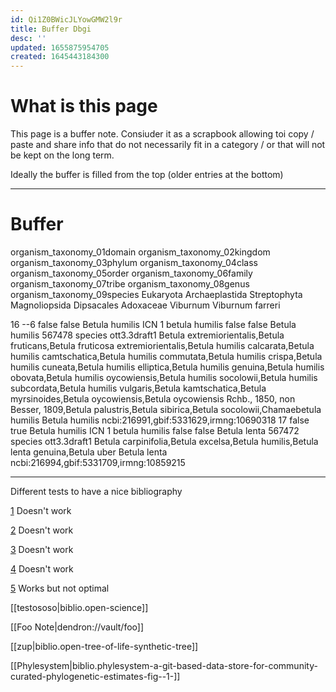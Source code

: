 ```yaml
---
id: Qi1Z0BWicJLYowGMW2l9r
title: Buffer Dbgi
desc: ''
updated: 1655875954705
created: 1645443184300
---
```


# What is this page

This page is a buffer note. Consiuder it as a scrapbook allowing toi copy / paste and share info that do not necessarily fit in a category / or that will not be kept on the long term.

Ideally the buffer is filled from the top (older entries at the bottom)

---




# Buffer 

organism_taxonomy_01domain	organism_taxonomy_02kingdom	organism_taxonomy_03phylum	organism_taxonomy_04class	organism_taxonomy_05order	organism_taxonomy_06family	organism_taxonomy_07tribe	organism_taxonomy_08genus	organism_taxonomy_09species
Eukaryota	Archaeplastida	Streptophyta	Magnoliopsida	Dipsacales	Adoxaceae		Viburnum	Viburnum farreri



16
--6
false
false
Betula humilis
ICN
1
betula humilis
false
false
Betula humilis
567478
species
ott3.3draft1
Betula extremiorientalis,Betula fruticans,Betula fruticosa extremiorientalis,Betula humilis calcarata,Betula humilis camtschatica,Betula humilis commutata,Betula humilis crispa,Betula humilis cuneata,Betula humilis elliptica,Betula humilis genuina,Betula humilis obovata,Betula humilis oycowiensis,Betula humilis socolowii,Betula humilis subcordata,Betula humilis vulgaris,Betula kamtschatica,Betula myrsinoides,Betula oycowiensis,Betula oycowiensis Rchb., 1850, non Besser, 1809,Betula palustris,Betula sibirica,Betula socolowii,Chamaebetula humilis
Betula humilis
ncbi:216991,gbif:5331629,irmng:10690318
17
false
true
Betula humilis
ICN
1
betula humilis
false
false
Betula lenta
567472
species
ott3.3draft1
Betula carpinifolia,Betula excelsa,Betula humilis,Betula lenta genuina,Betula uber
Betula lenta
ncbi:216994,gbif:5331709,irmng:10859215




---- 


Different tests to have a nice bibliography

[1](./dendron.biblio.open-science.md) Doesn't work

[2](./biblio.open-science.md) Doesn't work

[3](biblio.open-science.md) Doesn't work

[4]([[biblio.open-science]]) Doesn't work

[5](https://digital-botanical-gardens-initiative.github.io/dendron-dbgi/notes/tanihptwdy0ilt6ip1zfv99/) Works but not optimal


[[testososo|biblio.open-science]]

[[Foo Note|dendron://vault/foo]]

[[zup|biblio.open-tree-of-life-synthetic-tree]]


[[Phylesystem|biblio.phylesystem-a-git-based-data-store-for-community-curated-phylogenetic-estimates-fig--1-]]